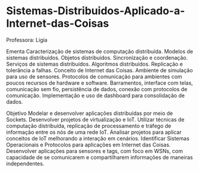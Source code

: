 # Sistemas-Distribuidos-Aplicado-a-Internet-das-Coisas
Professora: Ligia


Ementa
Caracterização de sistemas de computação distribuída. Modelos de sistemas distribuídos. Objetos distribuídos. Sincronização e coordenação. Serviços de sistemas distribuídos. Algoritmos distribuídos. Replicação e tolerância a falhas. Conceito de Internet das Coisas. Ambiente de simulação para uso de sensores. Protoco­los de comunicação para ambientes com poucos recursos de hardware e software. Barramentos, interface com telas, comunicação sem fio, persistência de dados, conexão com protocolos de comunicação. Implementação e uso de dashboard para consolidação de dados.

Objetivo
Modelar e desenvolver aplicações distribuídas por meio de Sockets. Desenvolver projetos de virtualização e IoT. Utilizar técnicas de computação distribuída, replicação de processamento e tráfego de informação entre os nós de uma rede IoT. Analisar projetos para aplicar conceitos de IoT melhorando a interação em cenários. Identificar Sistemas Operacionais e Protocolos para aplicações em Internet das Coisas. Desenvolver aplicações para sensores e tags, com foco em WSNs, com capacidade de se comunicarem e com­partilharem informações de maneiras independentes.

